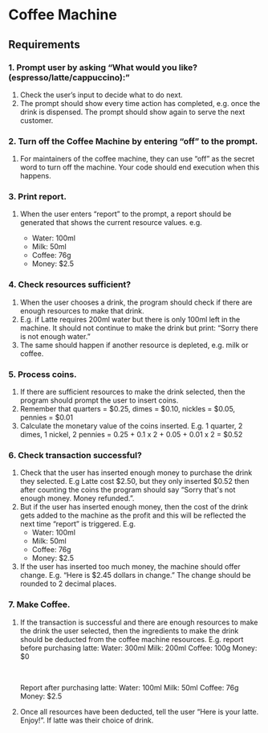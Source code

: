 # Coffee Machine

## Requirements

### 1. Prompt user by asking “What would you like? (espresso/latte/cappuccino):”

1. Check the user’s input to decide what to do next.
2. The prompt should show every time action has completed, e.g. once the drink is
   dispensed. The prompt should show again to serve the next customer.

### 2. Turn off the Coffee Machine by entering “off” to the prompt.

1. For maintainers of the coffee machine, they can use “off” as the secret word to turn off
   the machine. Your code should end execution when this happens.

### 3. Print report.

1.  When the user enters “report” to the prompt, a report should be generated that shows the current resource values. e.g.

    - Water: 100ml
    - Milk: 50ml
    - Coffee: 76g
    - Money: $2.5

### 4. Check resources sufficient?

1. When the user chooses a drink, the program should check if there are enough
   resources to make that drink.
2. E.g. if Latte requires 200ml water but there is only 100ml left in the machine. It should
   not continue to make the drink but print: “Sorry there is not enough water.”
3. The same should happen if another resource is depleted, e.g. milk or coffee.

### 5. Process coins.

1. If there are sufficient resources to make the drink selected, then the program should prompt the user to insert coins.
2. Remember that quarters = $0.25, dimes = $0.10, nickles = $0.05, pennies = $0.01
3. Calculate the monetary value of the coins inserted. E.g. 1 quarter, 2 dimes, 1 nickel, 2 pennies = 0.25 + 0.1 x 2 + 0.05 + 0.01 x 2 = $0.52

### 6. Check transaction successful?

1. Check that the user has inserted enough money to purchase the drink they selected.
   E.g Latte cost $2.50, but they only inserted $0.52 then after counting the coins the
   program should say “Sorry that's not enough money. Money refunded.”.
2. But if the user has inserted enough money, then the cost of the drink gets added to the machine as the profit and this will be reflected the next time “report” is triggered. E.g.
   - Water: 100ml
   - Milk: 50ml
   - Coffee: 76g
   - Money: $2.5
3. If the user has inserted too much money, the machine should offer change. E.g. “Here is $2.45 dollars in change.” The change should be rounded to 2 decimal places.

### 7. Make Coffee.

1. If the transaction is successful and there are enough resources to make the drink the user selected, then the ingredients to make the drink should be deducted from the coffee machine resources.
   E.g. report before purchasing latte:
   Water: 300ml
   Milk: 200ml
   Coffee: 100g
   Money: $0

   <br>

   Report after purchasing latte:
   Water: 100ml
   Milk: 50ml
   Coffee: 76g
   Money: $2.5

2. Once all resources have been deducted, tell the user “Here is your latte. Enjoy!”. If latte was their choice of drink.
